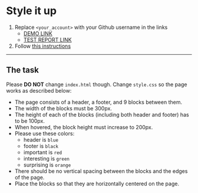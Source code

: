 # Style it up
1. Replace `<your_account>` with your Github username in the links
    - [DEMO LINK](https://Oleksandr-Rohatnov.github.io/layout_style-it-up/) <br>
    - [TEST REPORT LINK](https://Oleksandr-Rohatnov.github.io/layout_style-it-up/report/html_report/)
2. Follow [this instructions](https://mate-academy.github.io/layout_task-guideline/)
___

## The task
Please **DO NOT** change `index.html` though. Change `style.css` so the page works as described below:

- The page consists of a header, a footer, and 9 blocks between them.
- The width of the blocks must be 300px.
- The height of each of the blocks (including both header and footer) has to be 100px.
- When hovered, the block height must increase to 200px.
- Please use these colors:
  - header is `blue`
  - footer is `black`
  - important is `red`
  - interesting is `green`
  - surprising is `orange`
- There should be no vertical spacing between the blocks and the edges of the page.
- Place the blocks so that they are horizontally centered on the page.
